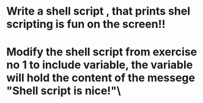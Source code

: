 # Write a shell script , that prints shel scripting is fun on the screen!!
# Modify the shell script from exercise no 1 to include variable, the variable will hold the content of the messege "Shell script is nice!"\
